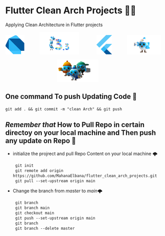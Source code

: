 # Flutter Clean Arch Projects 💙💙
Applying Clean Architecture in Flutter projects 



<p align="center">
  <code><img height="60" src="./pictures/dart_logo.png"/>      </code>
   <code><img height="70" src="./pictures/flutter3.png"/>       </code> 
  <code><img height="60" src="./pictures/flutter_logo.png"/>      </code>
  <code><img height="60" src="./pictures/flutter_cm.png"/>    </code>

</p>

<p align="center">
  <code><img height="70" src="./pictures/flutter33.png"/>       </code> 
</p>

## One command To push Updating Code 💚
```
git add . && git commit -m "clean Arch" && git push
```
## *Remember that* How to Pull Repo in certain directoy on your local machine and Then push any update on Repo  💚
 - initialize the projrect and pull Repo Content on your local machine 🌩️
   ```
    git init 
    git remote add origin https://github.com/MahanaElbana/flutter_clean_arch_projects.git
    git pull --set-upstream origin main
   ```
 - Change the branch from *master* to *main*🌩️
   ```
    git branch 
    git branch main 
    git checkout main
    git push --set-upstream origin main
    git branch 
    git branch --delete master
   ```

